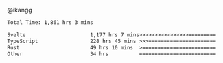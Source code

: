 @ikangg
<!--START_SECTION:waka-->

```txt
Total Time: 1,861 hrs 3 mins

Svelte                     1,177 hrs 7 mins>>>>>>>>>>>>>>>>=========   62.11 %
TypeScript                 228 hrs 45 mins >>>======================   12.07 %
Rust                       49 hrs 10 mins  >========================   02.60 %
Other                      34 hrs          =========================   01.79 %
```

<!--END_SECTION:waka-->

